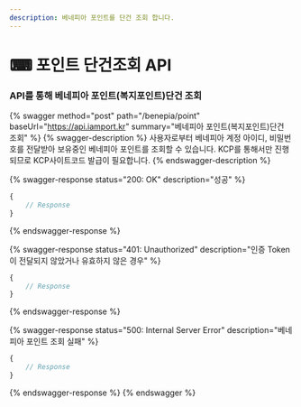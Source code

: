 ```yaml
---
description: 베네피아 포인트를 단건 조회 합니다.
---
```


# ⌨ 포인트 단건조회 API

### API를 통해 베네피아 포인트(복지포인트)단건 조회

{% swagger method="post" path="/benepia/point" baseUrl="https://api.iamport.kr" summary="베네피아 포인트(복지포인트)단건 조회" %}
{% swagger-description %}
사용자로부터 베네피아 계정 아이디, 비밀번호를 전달받아 보유중인 베네피아 포인트를 조회할 수 있습니다. KCP를 통해서만 진행되므로 KCP사이트코드 발급이 필요합니다.
{% endswagger-description %}

{% swagger-response status="200: OK" description="성공" %}
```javascript
{
    // Response
}
```
{% endswagger-response %}

{% swagger-response status="401: Unauthorized" description="인증 Token이 전달되지 않았거나 유효하지 않은 경우" %}
```javascript
{
    // Response
}
```
{% endswagger-response %}

{% swagger-response status="500: Internal Server Error" description="베네피아 포인트 조회 실패" %}
```javascript
{
    // Response
}
```
{% endswagger-response %}
{% endswagger %}
